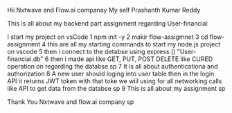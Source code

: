 Hii Nxtwave and Flow.ai companay 
My self Prashanth Kumar Reddy 

This is all about my backend part assignment regarding User-financial 

I start my project on vsCode 
1 npm init -y
2 makir flow-assigmnet 
3 cd flow-assignment 
4 this are all my starting commands to start my node.js project on vscode 
5 then i connect to the detabse using express () "User-financial.db"
6 then i made api like GET, PUT, POST DELETE like CURED operation on regarding the databse sp 
7 It is all about authenticationa and authorization 
8 A new user should loging into user table then in the login API it returns JWT token with that toke we wiil using for all networking calls like API to get data from the databse sp 
9 This is all about my assignment sp 

Thank You Nxtwave and flow.ai company sp

